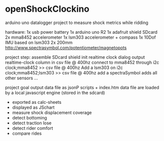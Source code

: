 # openShockClockino
arduino uno datalogger project to measure shock metrics while ridding

hardware:
1x usb power battery
1x arduino uno R2
1x adafruit shield SDcard
2x mma8452 accelerometer
1x lsm303 accelerometer + compass
1x 10Dof IMU based on lsm303
2x 200mm http://www.spectrasymbol.com/potentiometer/magnetopots

project step:
assemble SDcard shield
init realtime clock dialog
output realtime-clock column in csv file @ 400hz
connect to mma8452 through i2c
clock;mma8452 >> csv file @ 400hz
Add a lsm303 on i2c
clock;mma8452;lsm303 >> csv file @ 400hz
add a spectraSymbol
adds all other sensors
...

project goal
output data file as jsonP scripts + index.htm
data file are loaded by a local javascript engine (stored in the sdcard)
 - exported as calc-sheets
 - displayed as JSchart
 - measure shock displacement coverage
 - detect bottoming
 - detect traction lose
 - detect rider comfort
 - compare rides

